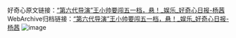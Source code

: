 好奇心原文链接：[“第六代导演”王小帅要闯五一档，悬！_娱乐_好奇心日报-杨茜](https://www.qdaily.com/articles/7846.html)
WebArchive归档链接：[“第六代导演”王小帅要闯五一档，悬！_娱乐_好奇心日报-杨茜](http://web.archive.org/web/20190623173022/https://www.qdaily.com/articles/7846.html)
![image](http://ww3.sinaimg.cn/large/007d5XDply1g3wk08602qj30u03dz4qp)